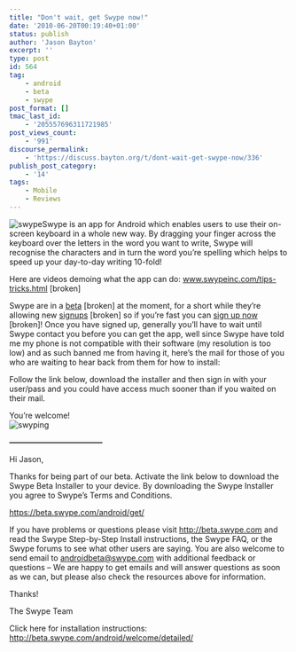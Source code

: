 ```yaml
---
title: "Don't wait, get Swype now!"
date: '2010-06-20T00:19:40+01:00'
status: publish
author: 'Jason Bayton'
excerpt: ''
type: post
id: 564
tag:
    - android
    - beta
    - swype
post_format: []
tmac_last_id:
    - '205557696311721985'
post_views_count:
    - '991'
discourse_permalink:
    - 'https://discuss.bayton.org/t/dont-wait-get-swype-now/336'
publish_post_category:
    - '14'
tags:
    - Mobile
    - Reviews
---
```

![swype](https://bucket.bayton.uk-lon1.upcloudobjects.com/uploads/2010/06/swype_logo.jpg "swype_logo")Swype is an app for Android which enables users to use their on-screen keyboard in a whole new way. By dragging your finger across the keyboard over the letters in the word you want to write, Swype will recognise the characters and in turn the word you’re spelling which helps to speed up your day-to-day writing 10-fold!

Here are videos demoing what the app can do: www.swypeinc.com/tips-tricks.html \[broken\]

Swype are in a [beta](http://beta.swype.com/) \[broken\] at the moment, for a short while they’re allowing new [signups](http://beta.swype.com/) \[broken\] so if you’re fast you can [sign up now](http://beta.swype.com/) \[broken\]! Once you have signed up, generally you’ll have to wait until Swype contact you before you can get the app, well since Swype have told me my phone is not compatible with their software (my resolution is too low) and as such banned me from having it, here’s the mail for those of you who are waiting to hear back from them for how to install:

Follow the link below, download the installer and then sign in with your user/pass and you could have access much sooner than if you waited on their mail.

You’re welcome!  
![swyping](https://bucket.bayton.uk-lon1.upcloudobjects.com/uploads/2010/06/swyping-225x300.jpg "swyping")

**————————————**

Hi Jason,

Thanks for being part of our beta. Activate the link below to download the Swype Beta Installer to your device. By downloading the Swype Installer you agree to Swype’s Terms and Conditions.

<https://beta.swype.com/android/get/>

If you have problems or questions please visit <http://beta.swype.com> and read the Swype Step-by-Step Install instructions, the Swype FAQ, or the Swype forums to see what other users are saying. You are also welcome to send email to <androidbeta@swype.com> with additional feedback or questions – We are happy to get emails and will answer questions as soon as we can, but please also check the resources above for information.

Thanks!

The Swype Team

Click here for installation instructions:  
http://beta.swype.com/android/welcome/detailed/